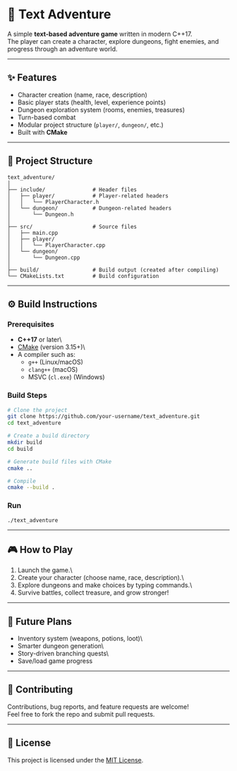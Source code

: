 # 🏰 Text Adventure

A simple **text-based adventure game** written in modern C++17.\
The player can create a character, explore dungeons, fight enemies, and
progress through an adventure world.

------------------------------------------------------------------------

## ✨ Features

-   Character creation (name, race, description)
-   Basic player stats (health, level, experience points)
-   Dungeon exploration system (rooms, enemies, treasures)
-   Turn-based combat
-   Modular project structure (`player/`, `dungeon/`, etc.)
-   Built with **CMake**

------------------------------------------------------------------------

## 📂 Project Structure

    text_adventure/
    │
    ├── include/               # Header files
    │   ├── player/            # Player-related headers
    │   │   └── PlayerCharacter.h
    │   └── dungeon/           # Dungeon-related headers
    │       └── Dungeon.h
    │
    ├── src/                   # Source files
    │   ├── main.cpp
    │   ├── player/
    │   │   └── PlayerCharacter.cpp
    │   └── dungeon/
    │       └── Dungeon.cpp
    │
    ├── build/                 # Build output (created after compiling)
    └── CMakeLists.txt         # Build configuration

------------------------------------------------------------------------

## ⚙️ Build Instructions

### Prerequisites

-   **C++17** or later\
-   [CMake](https://cmake.org/) (version 3.15+)\
-   A compiler such as:
    -   `g++` (Linux/macOS)
    -   `clang++` (macOS)
    -   MSVC (`cl.exe`) (Windows)

### Build Steps

``` bash
# Clone the project
git clone https://github.com/your-username/text_adventure.git
cd text_adventure

# Create a build directory
mkdir build
cd build

# Generate build files with CMake
cmake ..

# Compile
cmake --build .
```

### Run

``` bash
./text_adventure
```

------------------------------------------------------------------------

## 🎮 How to Play

1.  Launch the game.\
2.  Create your character (choose name, race, description).\
3.  Explore dungeons and make choices by typing commands.\
4.  Survive battles, collect treasure, and grow stronger!

------------------------------------------------------------------------

## 🔮 Future Plans

-   Inventory system (weapons, potions, loot)\
-   Smarter dungeon generation\
-   Story-driven branching quests\
-   Save/load game progress

------------------------------------------------------------------------

## 🤝 Contributing

Contributions, bug reports, and feature requests are welcome!\
Feel free to fork the repo and submit pull requests.

------------------------------------------------------------------------

## 📜 License

This project is licensed under the [MIT License](LICENSE).
